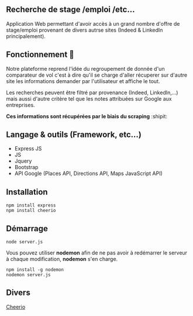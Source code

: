 ## Recherche de stage /emploi /etc...
Application Web permettant d'avoir accès à un grand nombre d'offre de stage/emploi provenant de divers autrse sites (Indeed & LinkedIn principalement).

## Fonctionnement :speech_balloon:
Notre plateforme reprend l'idée du regroupement de donnée d'un comparateur de vol c'est à dire qu'il se charge d'aller récuperer sur d'autre site les informations demander par l'utilisateur et affiche le tout.  

Les recherches peuvent être filtré par provenance (Indeed, LinkedIn,...) mais aussi d'autre critère tel que les notes attribuées sur Google aux entreprises.  

**Ces informations sont récupérées par le biais du scraping**  :shipit:

## Langage & outils (Framework, etc...)
- Express JS
- JS
- Jquery
- Bootstrap
- API Google (Places API, Directions API, Maps JavaScript API)

## Installation
```
npm install express
npm install cheerio
```
## Démarrage
```
node server.js
```
Vous pouvez utiliser **nodemon** afin de ne pas avoir à redémarrer le serveur à chaque modification, **nodemon** s'en charge.
```
npm install -g nodemon
nodemon server.js
```

## Divers

[Cheerio](https://github.com/cheeriojs/cheerio)
